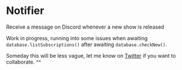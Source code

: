 # Notifier

Receive a message on Discord whenever a new show is released

Work in progress, running into some issues when awaiting `database.listSubscriptions()` after awaiting `database.checkNew()`.

Someday this will be less vague, let me know on [Twitter](https://twitter.com/Vezqi) if you want to collaborate. ^^
